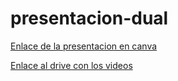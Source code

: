 # presentacion-dual
 [Enlace de la presentacion en canva](https://www.canva.com/design/DAGGWP1DM4Q/C0X4PqS9NTkAvjUfsykHUQ/edit?utm_content=DAGGWP1DM4Q&utm_campaign=designshare&utm_medium=link2&utm_source=sharebutton)
 
 
 [Enlace al drive con los videos](https://drive.google.com/drive/folders/1g5eu2jhUBuyH7rAgwRkyQUeAW3Oal8Ij?usp=sharing)
